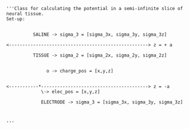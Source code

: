     '''Class for calculating the potential in a semi-infinite slice of neural tissue.
    Set-up:


              SALINE -> sigma_3 = [sigma_3x, sigma_3y, sigma_3z]

    <----------------------------------------------------> z = + a
    
              TISSUE -> sigma_2 = [sigma_2x, sigma_2y, sigma_2z]


                   o -> charge_pos = [x,y,z]


    <-----------*----------------------------------------> z = -a               
                 \-> elec_pos = [x,y,z] 

                 ELECTRODE -> sigma_3 = [sigma_3x, sigma_3y, sigma_3z]
        


    '''

